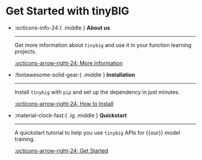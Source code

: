 # Get Started with tinyBIG

<div class="grid cards" markdown>

-   :octicons-info-24:{ .middle } __About us__

    ---
    Get more information about `tinybig` and use it in your function learning projects.

    [:octicons-arrow-right-24: More Information](../guides/about_us.md)

-   :fontawesome-solid-gear:{ .middle } __Installation__

    ---

    Install `tinybig` with `pip` and set up the dependency in just minutes.

    [:octicons-arrow-right-24: How to Install](../guides/installation.md)

-   :material-clock-fast:{ .lg .middle } __Quickstart__

    ---

    A quickstart tutorial to help you use `tinybig` APIs for {{our}} model training.

    [:octicons-arrow-right-24: Get Started](../guides/quick_start.md)


</div>